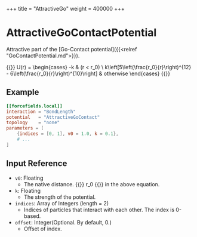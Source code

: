 +++
title = "AttractiveGo"
weight = 400000
+++

# AttractiveGoContactPotential

Attractive part of the [Go-Contact potential]({{<relref "GoContactPotential.md">}}).

{{<katex display>}}
U(r) =
\begin{cases}
-k & (r < r_0) \\
k\left[5\left(\frac{r_0}{r}\right)^{12} - 6\left(\frac{r_0}{r}\right)^{10}\right] & otherwise
\end{cases}
{{</katex>}}

## Example

```toml
[[forcefields.local]]
interaction = "BondLength"
potential   = "AttractiveGoContact"
topology    = "none"
parameters = [
    {indices = [0, 1], v0 = 1.0, k = 0.1},
    # ...
]
```

## Input Reference

- `v0`: Floating
  - The native distance. {{<katex>}} r_0 {{</katex>}} in the above equation.
- `k`: Floating
  - The strength of the potential.
- `indices`: Array of Integers (length = 2)
  - Indices of particles that interact with each other. The index is 0-based.
- `offset`: Integer(Optional. By default, 0.)
  - Offset of index.
